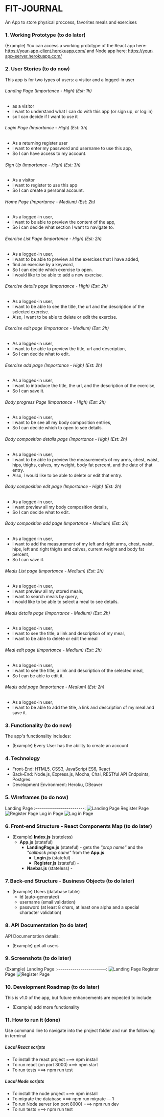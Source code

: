 # FIT-JOURNAL

An App to store physical proccess, favorites meals and exercises

### 1. Working Prototype (to do later)

(Example) You can access a working prototype of the React app here: https://your-app-client.herokuapp.com/ and Node app here: https://your-app-server.herokuapp.com/

### 2. User Stories (to do now)

This app is for two types of users: a visitor and a logged-in user

###### Landing Page (Importance - High) (Est: 1h)

- as a visitor
- I want to understand what I can do with this app (or sign up, or log in)
- so I can decide if I want to use it

###### Login Page (Importance - High) (Est: 3h)

- As a returning register user
- I want to enter my password and username to use this app,
- So I can have access to my account.

###### Sign Up (Importance - High) (Est: 3h)

- As a visitor
- I want to register to use this app
- So I can create a personal account.

###### Home Page (Importance - Medium) (Est: 2h)

- As a logged-in user,
- I want to be able to preview the content of the app,
- So i can decide what section I want to navigate to.

###### Exercise List Page (Importance - High) (Est: 2h)

- As a logged-in user,
- I want to be able to preview all the exercises that I have added,
- find an exercise by a keyword,
- So I can decide which exercise to open.
- I would like to be able to add a new exercise.

###### Exercise details page (Importance - High) (Est: 2h)

- As a logged-in user,
- I want to be able to see the title, the url and the description of the selected exercise.
- Also, I want to be able to delete or edit the exercise.

###### Exercise edit page (Importance - Medium) (Est: 2h)

- As a logged-in user,
- I want to be able to preview the title, url and description,
- So I can decide what to edit.

###### Exercise add page (Importance - High) (Est: 2h)

- As a logged-in user,
- I want to introduce the title, the url, and the description of the exercise,
- So I can save it.

###### Body progress Page (Importance - High) (Est: 2h)

- As a logged-in user,
- I want to be see all my body composition entries,
- So I can decide which to open to see details.

###### Body composition details page (Importance - High) (Est: 2h)

- As a logged-in user,
- I want to be able to preview the measurements of my arms, chest, waist, hips, thighs, calves, my weight, body fat percent, and the date of that entry.
- Also, I would like to be able to delete or edit that entry.

###### Body composition edit page (Importance - High) (Est: 2h)

- As a logged-in user,
- I want preview all my body composition details,
- So I can decide what to edit.

###### Body composition add page (Importance - Medium) (Est: 2h)

- As a logged-in user,
- I want to add the measurement of my left and right arms, chest, waist, hips, left and right thighs and calves, current weight and body fat percent,
- So I can save it.

###### Meals List page (Importance - Medium) (Est: 2h)

- As a logged-in user,
- I want preview all my stored meals,
- I want to search meals by query,
- I would like to be able to select a meal to see details.

###### Meals details page (Importance - Medium) (Est: 2h)

- As a logged-in user,
- I want to see the title, a link and description of my meal,
- I want to be able to delete or edit the meal

###### Meal edit page (Importance - Medium) (Est: 2h)

- As a logged-in user,
- I want to see the title, a link and description of the selected meal,
- So I can be able to edit it.

###### Meals add page (Importance - Medium) (Est: 2h)

- As a logged-in user,
- I want to be able to add the title, a link and description of my meal and save it.

### 3. Functionality (to do now)

The app's functionality includes:

- (Example) Every User has the ability to create an account

### 4. Technology

- Front-End: HTML5, CSS3, JavaScript ES6, React
- Back-End: Node.js, Express.js, Mocha, Chai, RESTful API Endpoints, Postgres
- Development Environment: Heroku, DBeaver

### 5. Wireframes (to do now)

Landing Page
:-------------------------:
![Landing Page](/github-images/wireframes/landing-page-wireframe.png)
Register Page
![Register Page](/github-images/wireframes/sing-up-wireframe.png)
Log in Page
![Log in Page](/github-images/wireframes/sign-in-wireframe.png)

### 6. Front-end Structure - React Components Map (to do later)

- (Example) **Index.js** (stateless)
  - **App.js** (stateful)
    - **LandingPage.js** (stateful) - gets the _"prop name"_ and the _"callback prop name"_ from the **App.js**
      - **Login.js** (stateful) -
      - **Register.js** (stateful) -
    - **Navbar.js** (stateless) -

### 7. Back-end Structure - Business Objects (to do later)

- (Example) Users (database table)
  - id (auto-generated)
  - username (email validation)
  - password (at least 8 chars, at least one alpha and a special character validation)

### 8. API Documentation (to do later)

API Documentation details:

- (Example) get all users

### 9. Screenshots (to do later)

(Example) Landing Page
:-------------------------:
![Landing Page](/github-images/screenshots/landing-page-screenshot.png)
Register Page
![Register Page](/github-images/screenshots/register-page-screenshot.png)

### 10. Development Roadmap (to do later)

This is v1.0 of the app, but future enhancements are expected to include:

- (Example) add more functionality

### 11. How to run it (done)

Use command line to navigate into the project folder and run the following in terminal

##### Local React scripts

- To install the react project ===> npm install
- To run react (on port 3000) ===> npm start
- To run tests ===> npm run test

##### Local Node scripts

- To install the node project ===> npm install
- To migrate the database ===> npm run migrate -- 1
- To run Node server (on port 8000) ===> npm run dev
- To run tests ===> npm run test
